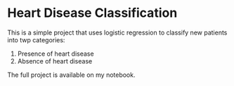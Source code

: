 # Heart Disease Classification
This is a simple project that uses logistic regression to classify new patients into twp categories:
1. Presence of heart disease
2. Absence of heart disease

The full project is available on my notebook.
